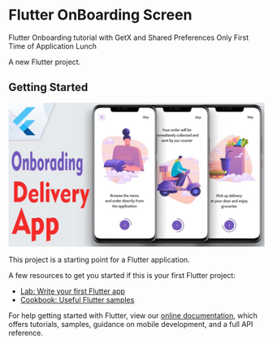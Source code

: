 # Flutter OnBoarding Screen 
Flutter Onboarding tutorial with GetX and  Shared Preferences
Only First Time of Application Lunch 

A new Flutter project.

## Getting Started

![alt text](https://github.com/Sjdpk/OnBoarding-with-Shared_Preferences-/blob/main/Screenshot/onboard_Screen.jpg)

This project is a starting point for a Flutter application.

A few resources to get you started if this is your first Flutter project:

- [Lab: Write your first Flutter app](https://flutter.dev/docs/get-started/codelab)
- [Cookbook: Useful Flutter samples](https://flutter.dev/docs/cookbook)

For help getting started with Flutter, view our
[online documentation](https://flutter.dev/docs), which offers tutorials,
samples, guidance on mobile development, and a full API reference.
